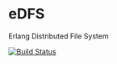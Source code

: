 eDFS
====

Erlang Distributed File System

[![Build Status](https://travis-ci.org/mangalaman93/eDFS.png?branch=feature_basic_fs)](https://travis-ci.org/mangalaman93/eDFS)
